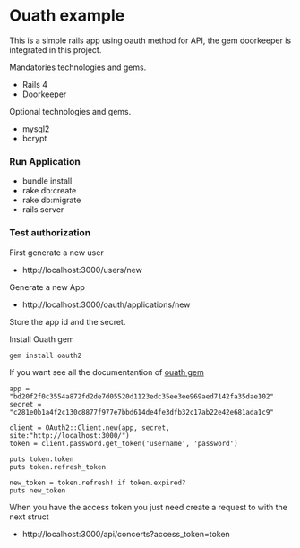 # Ouath example

This is a simple rails app using oauth method for API, the gem doorkeeper is integrated in this project.

Mandatories technologies and gems.

  - Rails 4
  - Doorkeeper
  
Optional technologies and gems.
	
  * mysql2
  * bcrypt

### Run Application

- bundle install
- rake db:create
- rake db:migrate
- rails server

### Test authorization

First generate a new user 

- http://localhost:3000/users/new

Generate a new App

- http://localhost:3000/oauth/applications/new


Store the app id and the secret.

Install Ouath gem

```Ruby
gem install oauth2
```

If you want see all the documentantion of [ouath gem]


```
app = "bd20f2f0c3554a872fd2de7d05520d1123edc35ee3ee969aed7142fa35dae102"
secret = "c281e0b1a4f2c130c8877f977e7bbd614de4fe3dfb32c17ab22e42e681ada1c9"

client = OAuth2::Client.new(app, secret, site:"http://localhost:3000/")
token = client.password.get_token('username', 'password')

puts token.token
puts token.refresh_token

new_token = token.refresh! if token.expired?
puts new_token

```

When you have the access token you just need create a request to with the next struct
  -  http://localhost:3000/api/concerts?access_token=token



	
[doorkeeper documentation]: <https://github.com/doorkeeper-gem/doorkeeper>
[doorkeeper implementation]: <https://github.com/doorkeeper-gem/doorkeeper/wiki/Enable-Refresh-Token-Credentials#doorkeeper-implementation>
[doorkeeper endpoints]: <https://github.com/doorkeeper-gem/doorkeeper/wiki/API-endpoint-descriptions-and-examples>
[customizing token expiration]: <https://github.com/doorkeeper-gem/doorkeeper/wiki/Customizing-Token-Expiration#access-token>
[customizing routes]: <https://github.com/doorkeeper-gem/doorkeeper/wiki/Customizing-routes>
[ouath refresh]: <https://auth0.com/docs/tokens/refresh-token>
[ouath gem]: <https://github.com/intridea/oauth2>


